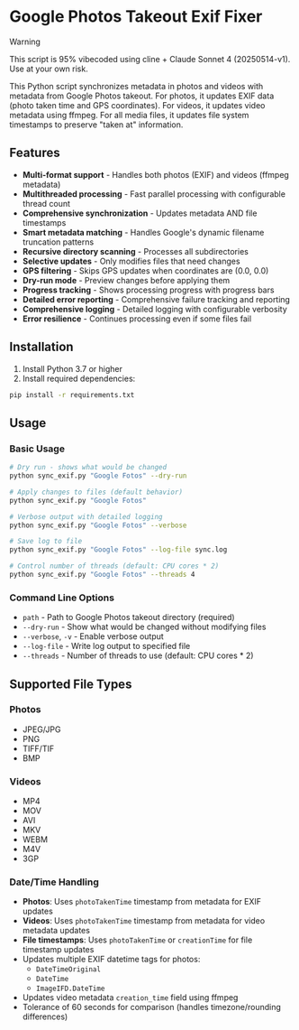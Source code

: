 # Google Photos Takeout Exif Fixer

> [!WARNING]  
> This script is 95% vibecoded using cline + Claude Sonnet 4 (20250514-v1).
> Use at your own risk.

This Python script synchronizes metadata in photos and videos with metadata from Google Photos takeout. For photos, it updates EXIF data (photo taken time and GPS coordinates). For videos, it updates video metadata using ffmpeg. For all media files, it updates file system timestamps to preserve "taken at" information.

## Features

- **Multi-format support** - Handles both photos (EXIF) and videos (ffmpeg metadata)
- **Multithreaded processing** - Fast parallel processing with configurable thread count
- **Comprehensive synchronization** - Updates metadata AND file timestamps
- **Smart metadata matching** - Handles Google's dynamic filename truncation patterns
- **Recursive directory scanning** - Processes all subdirectories
- **Selective updates** - Only modifies files that need changes
- **GPS filtering** - Skips GPS updates when coordinates are (0.0, 0.0)
- **Dry-run mode** - Preview changes before applying them
- **Progress tracking** - Shows processing progress with progress bars
- **Detailed error reporting** - Comprehensive failure tracking and reporting
- **Comprehensive logging** - Detailed logging with configurable verbosity
- **Error resilience** - Continues processing even if some files fail

## Installation

1. Install Python 3.7 or higher
2. Install required dependencies:

```bash
pip install -r requirements.txt
```

## Usage

### Basic Usage

```bash
# Dry run - shows what would be changed
python sync_exif.py "Google Fotos" --dry-run

# Apply changes to files (default behavior)
python sync_exif.py "Google Fotos"

# Verbose output with detailed logging
python sync_exif.py "Google Fotos" --verbose

# Save log to file
python sync_exif.py "Google Fotos" --log-file sync.log

# Control number of threads (default: CPU cores * 2)
python sync_exif.py "Google Fotos" --threads 4
```

### Command Line Options

- `path` - Path to Google Photos takeout directory (required)
- `--dry-run` - Show what would be changed without modifying files
- `--verbose`, `-v` - Enable verbose output
- `--log-file` - Write log output to specified file
- `--threads` - Number of threads to use (default: CPU cores \* 2)

## Supported File Types

### Photos

- JPEG/JPG
- PNG
- TIFF/TIF
- BMP

### Videos

- MP4
- MOV
- AVI
- MKV
- WEBM
- M4V
- 3GP

### Date/Time Handling

- **Photos**: Uses `photoTakenTime` timestamp from metadata for EXIF updates
- **Videos**: Uses `photoTakenTime` timestamp from metadata for video metadata updates
- **File timestamps**: Uses `photoTakenTime` or `creationTime` for file timestamp updates
- Updates multiple EXIF datetime tags for photos:
  - `DateTimeOriginal`
  - `DateTime`
  - `ImageIFD.DateTime`
- Updates video metadata `creation_time` field using ffmpeg
- Tolerance of 60 seconds for comparison (handles timezone/rounding differences)
